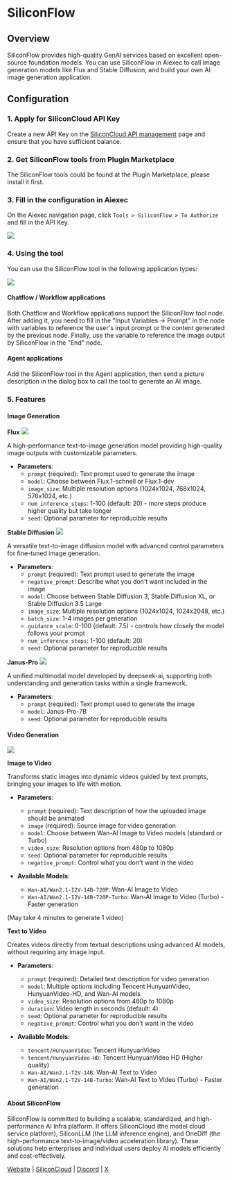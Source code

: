 # SiliconFlow

## Overview

SiliconFlow provides high-quality GenAI services based on excellent open-source foundation models. You can use SiliconFlow in Aiexec to call image generation models like Flux and Stable Diffusion, and build your own AI image generation application.

## Configuration

### 1. Apply for SiliconCloud API Key

Create a new API Key on the [SiliconCloud API management](https://cloud.siliconflow.cn/account/ak) page and ensure that you have sufficient balance.

### 2. Get SiliconFlow tools from Plugin Marketplace

The SiliconFlow tools could be found at the Plugin Marketplace, please install it first.

### 3. Fill in the configuration in Aiexec

On the Aiexec navigation page, click `Tools > SiliconFlow > To Authorize` and fill in the API Key.

![](./_assets/siliconflow_2.PNG)

### 4. Using the tool

You can use the SiliconFlow tool in the following application types:

![](./_assets/siliconflow_3.png)


#### Chatflow / Workflow applications

Both Chatflow and Workflow applications support the SiliconFlow tool node. After adding it, you need to fill in the "Input Variables → Prompt" in the node with variables to reference the user's input prompt or the content generated by the previous node. Finally, use the variable to reference the image output by SiliconFlow in the "End" node.

#### Agent applications

Add the SiliconFlow tool in the Agent application, then send a picture description in the dialog box to call the tool to generate an AI image.

### 5. Features

#### Image Generation

**Flux**
![](./_assets/flux.png)

A high-performance text-to-image generation model providing high-quality image outputs with customizable parameters.

- **Parameters**:
  - `prompt` (required): Text prompt used to generate the image
  - `model`: Choose between Flux.1-schnell or Flux.1-dev
  - `image_size`: Multiple resolution options (1024x1024, 768x1024, 576x1024, etc.)
  - `num_inference_steps`: 1-100 (default: 20) - more steps produce higher quality but take longer
  - `seed`: Optional parameter for reproducible results

**Stable Diffusion**
![](./_assets/sd.png)

A versatile text-to-image diffusion model with advanced control parameters for fine-tuned image generation.

- **Parameters**:
  - `prompt` (required): Text prompt used to generate the image
  - `negative_prompt`: Describe what you don't want included in the image
  - `model`: Choose between Stable Diffusion 3, Stable Diffusion XL, or Stable Diffusion 3.5 Large
  - `image_size`: Multiple resolution options (1024x1024, 1024x2048, etc.)
  - `batch_size`: 1-4 images per generation
  - `guidance_scale`: 0-100 (default: 7.5) - controls how closely the model follows your prompt
  - `num_inference_steps`: 1-100 (default: 20)
  - `seed`: Optional parameter for reproducible results

**Janus-Pro**
![](./_assets/janus-pro.png)

A unified multimodal model developed by deepseek-ai, supporting both understanding and generation tasks within a single framework.

- **Parameters**:
  - `prompt` (required): Text prompt used to generate the image
  - `model`: Janus-Pro-7B
  - `seed`: Optional parameter for reproducible results

#### Video Generation
![](./_assets/video_generation.png)

**Image to Video**

Transforms static images into dynamic videos guided by text prompts, bringing your images to life with motion.

- **Parameters**:
  - `prompt` (required): Text description of how the uploaded image should be animated
  - `image` (required): Source image for video generation
  - `model`: Choose between Wan-AI Image to Video models (standard or Turbo)
  - `video_size`: Resolution options from 480p to 1080p
  - `seed`: Optional parameter for reproducible results
  - `negative_prompt`: Control what you don't want in the video

- **Available Models**:
  - `Wan-AI/Wan2.1-I2V-14B-720P`: Wan-AI Image to Video
  - `Wan-AI/Wan2.1-I2V-14B-720P-Turbo`: Wan-AI Image to Video (Turbo) - Faster generation

(May take 4 minutes to generate 1 video)

**Text to Video**

Creates videos directly from textual descriptions using advanced AI models, without requiring any image input.

- **Parameters**:
  - `prompt` (required): Detailed text description for video generation
  - `model`: Multiple options including Tencent HunyuanVideo, HunyuanVideo-HD, and Wan-AI models
  - `video_size`: Resolution options from 480p to 1080p
  - `duration`: Video length in seconds (default: 4)
  - `seed`: Optional parameter for reproducible results
  - `negative_prompt`: Control what you don't want in the video

- **Available Models**:
  - `tencent/HunyuanVideo`: Tencent HunyuanVideo
  - `tencent/HunyuanVideo-HD`: Tencent HunyuanVideo HD (Higher quality)
  - `Wan-AI/Wan2.1-T2V-14B`: Wan-AI Text to Video
  - `Wan-AI/Wan2.1-T2V-14B-Turbo`: Wan-AI Text to Video (Turbo) - Faster generation

#### About SiliconFlow

SiliconFlow is committed to building a scalable, standardized, and high-performance AI Infra platform. It offers SiliconCloud (the model cloud service platform), SiliconLLM (the LLM inference engine), and OneDiff (the high-performance text-to-image/video acceleration library). These solutions help enterprises and individual users deploy AI models efficiently and cost-effectively.

[Website](https://siliconflow.cn/) | [SiliconCloud](https://cloud.siliconflow.cn/playground/chat) | [Discord](https://discord.gg/3nAMSVJekY) | [X](https://twitter.com/SiliconFlowAI) 
